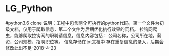 # LG_Python
#python3.6
clone 说明：工程中包含两个可执行的python代码，第一个文件为初级文档，仅用于爬取信息，第二个文件为后期优化执行效果的问档。
拉钩网爬虫，能够爬取拉钩网的职聘请信息，信息内容包括：
公司名称，公司所在地，薪资，公司规模，招聘职位等。
信息存储在txt文档中
存在重复信息的录入，后期会修改此出不足-2018-4-23

